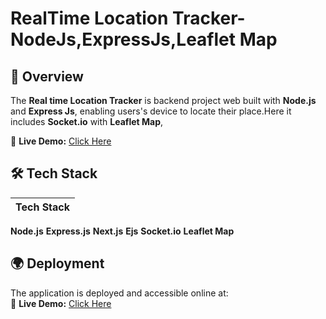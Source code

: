 #  RealTime Location Tracker-NodeJs,ExpressJs,Leaflet Map

## 🌟 Overview
The **Real time Location Tracker** is backend project web  built with **Node.js** and **Express Js**, enabling users's device to locate their place.Here it includes **Socket.io** with **Leaflet Map**,

🔗 **Live Demo:** [Click Here](https://realtime-tracker-6c5x.onrender.com)  

## 🛠 Tech Stack
|Tech Stack|
|------|
 **Node.js**
 **Express.js**
 **Next.js**
 **Ejs**
 **Socket.io**
  **Leaflet Map**

  ## 🌍 Deployment
The application is deployed and accessible online at:  
🔗 **Live Demo:** [Click Here](https://realtime-tracker-6c5x.onrender.com)  



